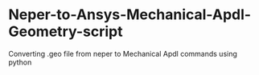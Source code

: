 # Neper-to-Ansys-Mechanical-Apdl-Geometry-script
Converting .geo file from neper to Mechanical Apdl commands using python
